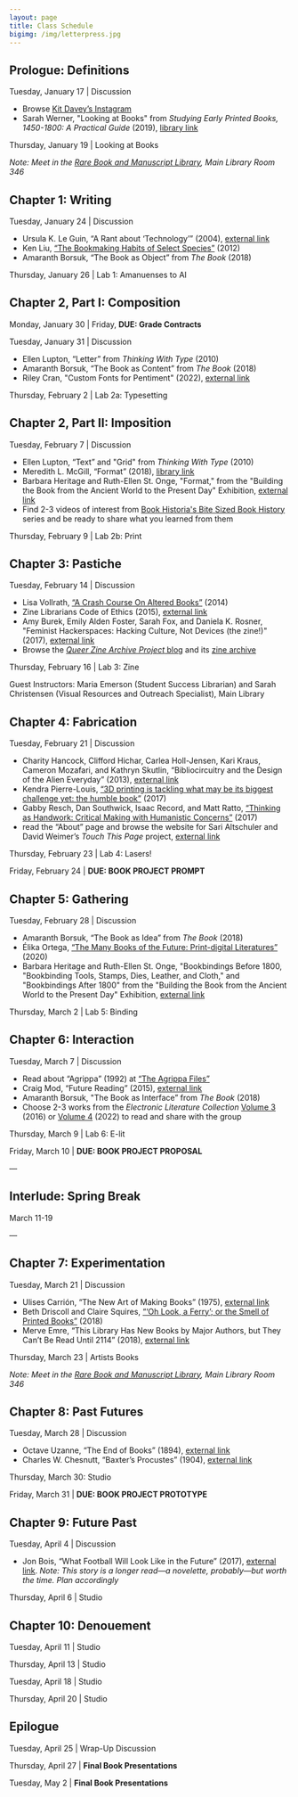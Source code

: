 ```yaml
---
layout: page
title: Class Schedule
bigimg: /img/letterpress.jpg
---
```


## Prologue: Definitions

Tuesday, January 17 | Discussion

+ Browse [Kit Davey’s Instagram](https://www.instagram.com/daveykit/?hl=en)
+ Sarah Werner, "Looking at Books" from _Studying Early Printed Books, 1450-1800: A Practical Guide_ (2019), [library link](https://proxy2.library.illinois.edu/login?url=https://search.ebscohost.com/login.aspx?direct=true&db=nlebk&AN=1991322&site=ehost-live&ebv=EB&ppid=pp_102)

Thursday, January 19 | Looking at Books 

_Note: Meet in the [Rare Book and Manuscript Library](https://www.library.illinois.edu/rbx/), Main Library Room 346_

## Chapter 1: Writing

Tuesday, January 24 | Discussion

+ Ursula K. Le Guin, “A Rant about ‘Technology’” (2004), [external link](http://www.ursulakleguinarchive.com/Note-Technology.html)
+ Ken Liu, [“The Bookmaking Habits of Select Species”](http://www.lightspeedmaga.com/fiction/the-bookmaking-habits-of-select-species/) (2012)
+ Amaranth Borsuk, “The Book as Object” from _The Book_ (2018)

Thursday, January 26 | Lab 1: Amanuenses to AI

## Chapter 2, Part I: Composition

Monday, January 30 | Friday, **DUE: Grade Contracts**

Tuesday, January 31 | Discussion

+ Ellen Lupton, “Letter” from _Thinking With Type_ (2010)
+ Amaranth Borsuk, “The Book as Content” from _The Book_ (2018)
+ Riley Cran, "Custom Fonts for Pentiment" (2022), [external link](https://lettermatic.com/custom/pentiment)

Thursday, February 2 | Lab 2a: Typesetting

## Chapter 2, Part II: Imposition

Tuesday, February 7 | Discussion

+ Ellen Lupton, “Text” and "Grid" from _Thinking With Type_ (2010)
+ Meredith L. McGill, “Format” (2018), [library link](https://muse-jhu-edu.proxy2.library.illinois.edu/article/707740)
+ Barbara Heritage and Ruth-Ellen St. Onge, "Format," from the "Building the Book from the Ancient World to the Present Day" Exhibition, [external link](https://grolierclub.omeka.net/exhibits/show/rare-book-school/format)
+ Find 2-3 videos of interest from [Book Historia's Bite Sized Book History](https://www.youtube.com/@BookHistoria/videos) series and be ready to share what you learned from them

Thursday, February 9 | Lab 2b: Print


## Chapter 3: Pastiche

Tuesday, February 14 | Discussion

+ Lisa Vollrath, [“A Crash Course On Altered Books”](https://mixedmedia.club/a-crash-course-on-altered-books/) (2014)
+ Zine Librarians Code of Ethics (2015), [external link](https://zinelibraries.info/code-of-ethics/)
+ Amy Burek, Emily Alden Foster, Sarah Fox, and Daniela K. Rosner, "Feminist Hackerspaces: Hacking Culture, Not Devices (the zine!)" (2017), [external link](https://dhdebates.gc.cuny.edu/read/untitled-aa1769f2-6c55-485a-81af-ea82cce86966/section/633d5ff2-d3c4-4345-b7fe-048155e28493#ch25)
+ Browse the [_Queer Zine Archive Project_ blog](https://www.qzap.org/v9/index.php) and its [zine archive](https://archive.qzap.org/)

Thursday, February 16 | Lab 3: Zine

Guest Instructors: Maria Emerson (Student Success Librarian) and Sarah Christensen (Visual Resources and Outreach Specialist), Main Library


## Chapter 4: Fabrication

Tuesday, February 21 | Discussion

+ Charity Hancock, Clifford Hichar, Carlea Holl-Jensen, Kari Kraus, Cameron Mozafari, and Kathryn Skutlin, “Bibliocircuitry and the Design of the Alien Everyday” (2013), [external link](https://scholarworks.iu.edu/journals/index.php/textual/article/view/5051/4649)
+ Kendra Pierre-Louis, [“3D printing is tackling what may be its biggest challenge yet: the humble book”](https://www.popsci.com/3d-printed-bound-book/) (2017)
+ Gabby Resch, Dan Southwick, Isaac Record, and Matt Ratto, [“Thinking as Handwork: Critical Making with Humanistic Concerns”](https://dhdebates.gc.cuny.edu/read/untitled-aa1769f2-6c55-485a-81af-ea82cce86966/section/4b5fd8b4-2a39-4d7a-a563-3e611da220f0#ch16) (2017)
+ read the “About” page and browse the website for Sari Altschuler and David Weimer’s _Touch This Page_ project, [external link](https://touchthispage.com/about-us)

Thursday, February 23 | Lab 4: Lasers!

Friday, February 24 | **DUE: BOOK PROJECT PROMPT**

## Chapter 5: Gathering

Tuesday, February 28 | Discussion

+ Amaranth Borsuk, “The Book as Idea” from _The Book_ (2018)
+ Élika Ortega, [“The Many Books of the Future: Print-digital Literatures”](http://post45.org/2020/04/the-many-books-of-the-future-print-digital-literatures/) (2020) 
+ Barbara Heritage and Ruth-Ellen St. Onge, "Bookbindings Before 1800, "Bookbinding Tools, Stamps, Dies, Leather, and Cloth," and "Bookbindings After 1800" from the "Building the Book from the Ancient World to the Present Day" Exhibition, [external link](https://grolierclub.omeka.net/exhibits/show/rare-book-school)

Thursday, March 2 | Lab 5: Binding

## Chapter 6: Interaction

Tuesday, March 7 | Discussion

+ Read about “Agrippa” (1992) at [“The Agrippa Files”](http://agrippa.english.ucsb.edu/)
+ Craig Mod, “Future Reading” (2015), [external link](https://aeon.co/essays/stagnant-and-dull-can-digital-books-ever-replace-print)
+ Amaranth Borsuk, "The Book as Interface” from _The Book_ (2018)
+ Choose 2-3 works from the _Electronic Literature Collection_ [Volume 3](https://collection.eliterature.org/3/) (2016) or [Volume 4](https://collection.eliterature.org/4/) (2022) to read and share with the group

Thursday, March 9 | Lab 6: E-lit

Friday, March 10 | **DUE: BOOK PROJECT PROPOSAL**

— 
## Interlude: Spring Break

March 11-19

—

## Chapter 7: Experimentation

Tuesday, March 21 | Discussion

+ Ulises Carrión, “The New Art of Making Books” (1975), [external link](http://www.reflexionesmarginales.com/biblioteca/15/Documentos/Ulises_Carrion:The_New_Art_of_Making_Books.pdf) 
+ Beth Driscoll and Claire Squires, [“‘Oh Look, a Ferry’; or the Smell of Printed Books”](https://www.theliftedbrow.com/liftedbrow/2018/10/24/oh-look-a-ferry-or-the-smell-of-paper-books-by-beth-driscoll-and-claire-squires) (2018)
+ Merve Emre, “This Library Has New Books by Major Authors, but They Can’t Be Read Until 2114” (2018), [external link](https://www.nytimes.com/2018/11/01/t-magazine/future-library-books.html)

Thursday, March 23 | Artists Books

_Note: Meet in the [Rare Book and Manuscript Library](https://www.library.illinois.edu/rbx/), Main Library Room 346_

## Chapter 8: Past Futures

Tuesday, March 28 | Discussion

+ Octave Uzanne, “The End of Books” (1894), [external link](https://archive.org/details/TheEndOfBooks/mode/2up)
+ Charles W. Chesnutt, “Baxter’s Procustes” (1904), [external link](https://loa-shared.s3.amazonaws.com/static/pdf/Chesnutt_Baxters_Procrustes.pdf)

Thursday, March 30: Studio

Friday, March 31 | **DUE: BOOK PROJECT PROTOTYPE**

## Chapter 9: Future Past

Tuesday, April 4 | Discussion

+ Jon Bois, “What Football Will Look Like in the Future” (2017), [external link](https://www.sbnation.com/a/17776-football/). _Note: This story is a longer read—a novelette, probably—but worth the time. Plan accordingly_

Thursday, April 6 | Studio

## Chapter 10: Denouement

Tuesday, April 11 | Studio

Thursday, April 13 | Studio

Tuesday, April 18 | Studio

Thursday, April 20 | Studio

## Epilogue 

Tuesday, April 25 | Wrap-Up Discussion

Thursday, April 27 | **Final Book Presentations**

Tuesday, May 2 | **Final Book Presentations**